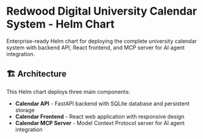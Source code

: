 # Redwood Digital University Calendar System - Helm Chart

Enterprise-ready Helm chart for deploying the complete university calendar system with backend API, React frontend, and MCP server for AI agent integration.

## 🏗️ Architecture

This Helm chart deploys three main components:

- **Calendar API** - FastAPI backend with SQLite database and persistent storage
- **Calendar Frontend** - React web application with responsive design
- **Calendar MCP Server** - Model Context Protocol server for AI agent integration